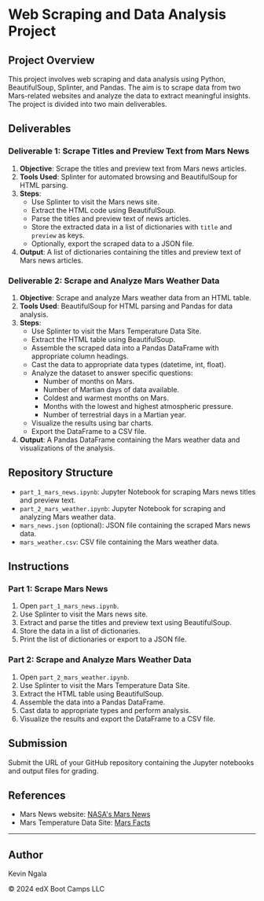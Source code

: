 # Web Scraping and Data Analysis Project

## Project Overview

This project involves web scraping and data analysis using Python, BeautifulSoup, Splinter, and Pandas. The aim is to scrape data from two Mars-related websites and analyze the data to extract meaningful insights. The project is divided into two main deliverables.

## Deliverables

### Deliverable 1: Scrape Titles and Preview Text from Mars News

1. **Objective**: Scrape the titles and preview text from Mars news articles.
2. **Tools Used**: Splinter for automated browsing and BeautifulSoup for HTML parsing.
3. **Steps**:
   - Use Splinter to visit the Mars news site.
   - Extract the HTML code using BeautifulSoup.
   - Parse the titles and preview text of news articles.
   - Store the extracted data in a list of dictionaries with `title` and `preview` as keys.
   - Optionally, export the scraped data to a JSON file.
4. **Output**: A list of dictionaries containing the titles and preview text of Mars news articles.

### Deliverable 2: Scrape and Analyze Mars Weather Data

1. **Objective**: Scrape and analyze Mars weather data from an HTML table.
2. **Tools Used**: BeautifulSoup for HTML parsing and Pandas for data analysis.
3. **Steps**:
   - Use Splinter to visit the Mars Temperature Data Site.
   - Extract the HTML table using BeautifulSoup.
   - Assemble the scraped data into a Pandas DataFrame with appropriate column headings.
   - Cast the data to appropriate data types (datetime, int, float).
   - Analyze the dataset to answer specific questions:
     - Number of months on Mars.
     - Number of Martian days of data available.
     - Coldest and warmest months on Mars.
     - Months with the lowest and highest atmospheric pressure.
     - Number of terrestrial days in a Martian year.
   - Visualize the results using bar charts.
   - Export the DataFrame to a CSV file.
4. **Output**: A Pandas DataFrame containing the Mars weather data and visualizations of the analysis.

## Repository Structure

- `part_1_mars_news.ipynb`: Jupyter Notebook for scraping Mars news titles and preview text.
- `part_2_mars_weather.ipynb`: Jupyter Notebook for scraping and analyzing Mars weather data.
- `mars_news.json` (optional): JSON file containing the scraped Mars news data.
- `mars_weather.csv`: CSV file containing the Mars weather data.

## Instructions

### Part 1: Scrape Mars News

1. Open `part_1_mars_news.ipynb`.
2. Use Splinter to visit the Mars news site.
3. Extract and parse the titles and preview text using BeautifulSoup.
4. Store the data in a list of dictionaries.
5. Print the list of dictionaries or export to a JSON file.

### Part 2: Scrape and Analyze Mars Weather Data

1. Open `part_2_mars_weather.ipynb`.
2. Use Splinter to visit the Mars Temperature Data Site.
3. Extract the HTML table using BeautifulSoup.
4. Assemble the data into a Pandas DataFrame.
5. Cast data to appropriate types and perform analysis.
6. Visualize the results and export the DataFrame to a CSV file.

## Submission

Submit the URL of your GitHub repository containing the Jupyter notebooks and output files for grading.

## References

- Mars News website: [NASA's Mars News](https://mars.nasa.gov/)
- Mars Temperature Data Site: [Mars Facts](https://static.bc-edx.com/data/web/mars_facts/temperature.html)

---

## Author

Kevin Ngala

© 2024 edX Boot Camps LLC
